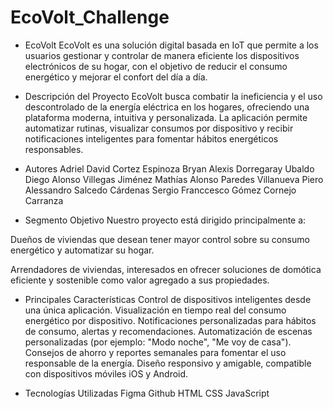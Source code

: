 # EcoVolt_Challenge

- EcoVolt
EcoVolt es una solución digital basada en IoT que permite a los usuarios gestionar y controlar de manera eficiente los dispositivos electrónicos de su hogar, con el objetivo de reducir el consumo energético y mejorar el confort del día a día.

- Descripción del Proyecto
EcoVolt busca combatir la ineficiencia y el uso descontrolado de la energía eléctrica en los hogares, ofreciendo una plataforma moderna, intuitiva y personalizada. La aplicación permite automatizar rutinas, visualizar consumos por dispositivo y recibir notificaciones inteligentes para fomentar hábitos energéticos responsables.

- Autores
Adriel David Cortez Espinoza
Bryan Alexis Dorregaray Ubaldo
Diego Alonso Villegas Jiménez
Mathías Alonso Paredes Villanueva
Piero Alessandro Salcedo Cárdenas
Sergio Franccesco Gómez Cornejo Carranza

- Segmento Objetivo
Nuestro proyecto está dirigido principalmente a:

Dueños de viviendas que desean tener mayor control sobre su consumo energético y automatizar su hogar.

Arrendadores de viviendas, interesados en ofrecer soluciones de domótica eficiente y sostenible como valor agregado a sus propiedades.

- Principales Características
Control de dispositivos inteligentes desde una única aplicación.
Visualización en tiempo real del consumo energético por dispositivo.
Notificaciones personalizadas para hábitos de consumo, alertas y recomendaciones.
Automatización de escenas personalizadas (por ejemplo: "Modo noche", "Me voy de casa").
Consejos de ahorro y reportes semanales para fomentar el uso responsable de la energía.
Diseño responsivo y amigable, compatible con dispositivos móviles iOS y Android.

- Tecnologías Utilizadas
Figma
Github
HTML
CSS
JavaScript

